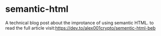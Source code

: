 # semantic-html
A technical blog post about the improtance of using semantic HTML. to read the full article visit:https://dev.to/alex001crypto/sementic-html-beb
